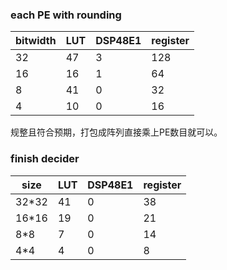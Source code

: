 ### each PE with rounding

| bitwidth | LUT | DSP48E1 | register |
| --- | --- | --- | --- |
| 32  | 47  | 3   | 128 |
| 16  | 16  | 1   | 64  |
| 8   | 41  | 0   | 32  |
| 4   | 10  | 0   | 16  |

规整且符合预期，打包成阵列直接乘上PE数目就可以。

### finish decider

| size | LUT | DSP48E1 | register |
| --- | --- | --- | --- |
| 32*32 | 41  | 0   | 38  |
| 16*16 | 19  | 0   | 21  |
| 8*8 | 7   | 0   | 14  |
| 4*4 | 4   | 0   | 8   |